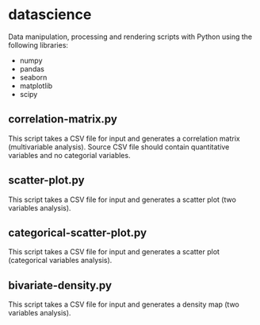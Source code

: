 # datascience
Data manipulation, processing and rendering scripts with Python using the following libraries:

* numpy
* pandas
* seaborn
* matplotlib
* scipy

## correlation-matrix.py
This script takes a CSV file for input and generates a correlation matrix (multivariable analysis).
Source CSV file should contain quantitative variables and no categorial variables.

## scatter-plot.py
This script takes a CSV file for input and generates a scatter plot (two variables analysis).

## categorical-scatter-plot.py
This script takes a CSV file for input and generates a scatter plot (categorical variables analysis).

## bivariate-density.py
This script takes a CSV file for input and generates a density map (two variables analysis).
